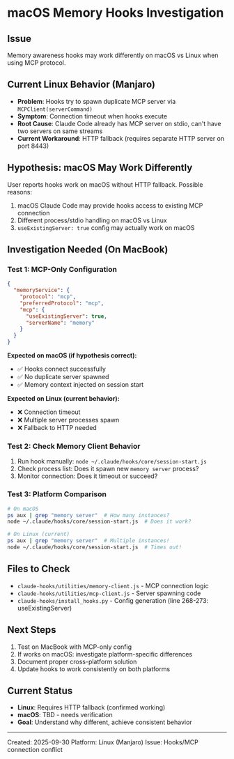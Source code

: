 # macOS Memory Hooks Investigation

## Issue
Memory awareness hooks may work differently on macOS vs Linux when using MCP protocol.

## Current Linux Behavior (Manjaro)
- **Problem**: Hooks try to spawn duplicate MCP server via `MCPClient(serverCommand)`
- **Symptom**: Connection timeout when hooks execute
- **Root Cause**: Claude Code already has MCP server on stdio, can't have two servers on same streams
- **Current Workaround**: HTTP fallback (requires separate HTTP server on port 8443)

## Hypothesis: macOS May Work Differently
User reports hooks work on macOS without HTTP fallback. Possible reasons:
1. macOS Claude Code may provide hooks access to existing MCP connection
2. Different process/stdio handling on macOS vs Linux
3. `useExistingServer: true` config may actually work on macOS

## Investigation Needed (On MacBook)

### Test 1: MCP-Only Configuration
```json
{
  "memoryService": {
    "protocol": "mcp",
    "preferredProtocol": "mcp",
    "mcp": {
      "useExistingServer": true,
      "serverName": "memory"
    }
  }
}
```

**Expected on macOS (if hypothesis correct):**
- ✅ Hooks connect successfully
- ✅ No duplicate server spawned
- ✅ Memory context injected on session start

**Expected on Linux (current behavior):**
- ❌ Connection timeout
- ❌ Multiple server processes spawn
- ❌ Fallback to HTTP needed

### Test 2: Check Memory Client Behavior
1. Run hook manually: `node ~/.claude/hooks/core/session-start.js`
2. Check process list: Does it spawn new `memory server` process?
3. Monitor connection: Does it timeout or succeed?

### Test 3: Platform Comparison
```bash
# On macOS
ps aux | grep "memory server"  # How many instances?
node ~/.claude/hooks/core/session-start.js  # Does it work?

# On Linux (current)
ps aux | grep "memory server"  # Multiple instances!
node ~/.claude/hooks/core/session-start.js  # Times out!
```

## Files to Check
- `claude-hooks/utilities/memory-client.js` - MCP connection logic
- `claude-hooks/utilities/mcp-client.js` - Server spawning code
- `claude-hooks/install_hooks.py` - Config generation (line 268-273: useExistingServer)

## Next Steps
1. Test on MacBook with MCP-only config
2. If works on macOS: investigate platform-specific differences
3. Document proper cross-platform solution
4. Update hooks to work consistently on both platforms

## Current Status
- **Linux**: Requires HTTP fallback (confirmed working)
- **macOS**: TBD - needs verification
- **Goal**: Understand why different, achieve consistent behavior

---
Created: 2025-09-30
Platform: Linux (Manjaro)
Issue: Hooks/MCP connection conflict
